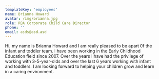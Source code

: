 ```yaml
---
templateKey: 'employees'
name: Brianna Howard
avatar: /img/brianna.jpg
role: RBA Corporate Child Care Director
phone: ''
email: asds@asd.asd
---
```


Hi, my name is Brianna Howard and I am really pleased to be apart 0f the infant and toddler team. I have been working in the Early Childhood Education field since 2007. Over the years I have had the privilege of working with 3-5-year-olds and over the last 6 years working with infant and toddlers. I am looking forward to helping your children grow and learn in a caring environment.
